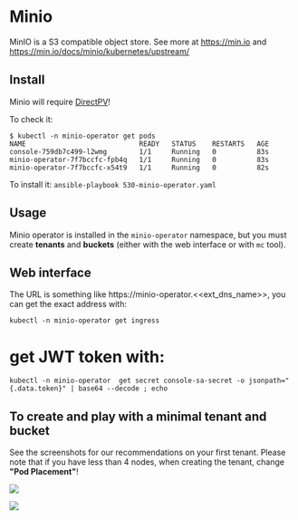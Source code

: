# Minio

MinIO is a S3 compatible object store. See more at https://min.io and https://min.io/docs/minio/kubernetes/upstream/

## Install

Minio will require [DirectPV](directpv.md)!

To check it: 

```
$ kubectl -n minio-operator get pods
NAME                            READY   STATUS    RESTARTS   AGE
console-759db7c499-l2wmg        1/1     Running   0          83s
minio-operator-7f7bccfc-fpb4q   1/1     Running   0          83s
minio-operator-7f7bccfc-x54t9   1/1     Running   0          82s
```

To install it: `ansible-playbook 530-minio-operator.yaml`

## Usage

Minio operator is installed in the `minio-operator` namespace, but you must create __tenants__ and __buckets__ (either with the web interface or with `mc` tool).

## Web interface

The URL is something like https://minio-operator.<<ext_dns_name>>, you can get the exact address with:
```
kubectl -n minio-operator get ingress
```

# get JWT token with:
```
kubectl -n minio-operator  get secret console-sa-secret -o jsonpath="{.data.token}" | base64 --decode ; echo 
```

## To create and play with a minimal tenant and bucket

See the screenshots for our recommendations on your first tenant. Please note that if you have less than 4 nodes, when creating the tenant, change **"Pod Placement"**!

![](minio1.png "")

![](minio2.png "")


